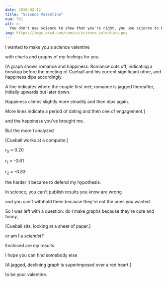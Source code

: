 ```yaml
---
date: 2010-02-12
title: "Science Valentine"
num: 701
alt: >-
  You don't use science to show that you're right, you use science to become right.
img: https://imgs.xkcd.com/comics/science_valentine.png
---
```

I wanted to make you a science valentine

with charts and graphs of my feelings for you.

[A graph shows romance and happiness. Romance cuts off, indicating a breakup before the meeting of Cueball and his current significant other, and happiness dips accordingly.

A line indicates where the couple first met; romance is jagged thereafter, initially upwards but later down.

Happiness climbs slightly more steadily and then dips again.

More lines indicate a period of dating and then one of engagement.]

and the happiness you've brought me.

But the more I analyzed

[Cueball works at a computer.]

r<sub>0</sub> = 0.20

r<sub>1</sub> = -0.61

r<sub>2</sub> = -0.83

the harder it became to defend my hypothesis.

In science, you can't publish results you know are wrong

and you can't withhold them because they're not the ones you wanted.

So I was left with a question: do I make graphs because they're cute and funny,

[Cueball sits, looking at a sheet of paper.]

or am I a *scientist?*

Enclosed are my results.

I hope you can find somebody else

[A jagged, declining graph is superimposed over a red heart.]

to be your valentine.